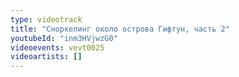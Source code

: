 ```yaml
---
type: videotrack
title: "Сноркелинг около острова Гифтун, часть 2"
youtubeId: "inm3HVjwzG0"
videoevents: vevt0025
videoartists: []
---
```

